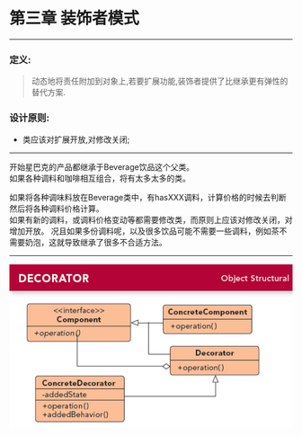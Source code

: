 # 第三章 装饰者模式
---

### 定义:
> 动态地将责任附加到对象上,若要扩展功能,装饰者提供了比继承更有弹性的替代方案.

### 设计原则:
- 类应该对扩展开放,对修改关闭;

---

开始星巴克的产品都继承于Beverage饮品这个父类。  
如果各种调料和咖啡相互组合，将有太多太多的类。  

如果将各种调味料放在Beverage类中，有hasXXX调料，计算价格的时候去判断然后将各种调料价格计算。  
如果有新的调料，或调料价格变动等都需要修改类，而原则上应该对修改关闭，对增加开放。
况且如果多份调料呢，以及很多饮品可能不需要一些调料，例如茶不需要奶泡，这就导致继承了很多不合适方法。  

---

![Decorator](./Decorator.jpg)
